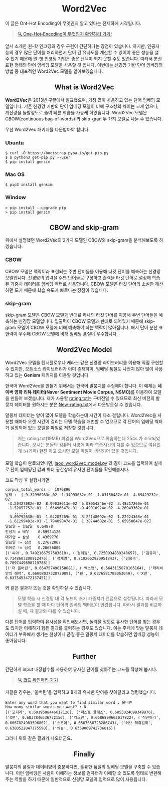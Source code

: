 <h1 align="center">Word2Vec</h1>

이 글은 Ont-Hot Encoding이 무엇인지 알고 있다는 전제하에 시작됩니다.

 > [🔍 One-Hot-Encoding이 무엇인지 확인하러 가기!](../One-Hot-Encoding/One-Hot-Encoding(kor).md)

앞서 소개한 원-핫 인코딩의 경우 구현이 간단하다는 장점이 있습니다. 하지만, 인공지능의 경우 많은 단어를 처리하면서 단어 간 유사도를 계산할 수 있어야 좋은 성능을 낼 수 있기 때문에 원-핫 인코딩 기법은 좋은 선택이 되지 못할 수도 있습니다. 따라서 분산 표현 형태의 단어 임베딩 모델을 사용할 것 입니다. 이번에는 신경망 기반 단어 임베딩의 방법 중 대표적인 Word2Vec 모델을 알아보겠습니다.


<h2 align="center">What is Word2Vec</h2>

**Word2Vec**은 2013년 구글에서 발표했으며, 가장 많이 사용하고 있는 단어 임베딩 모델입니다. 기존 신경망 기반의 단어 임베딩 모델이 비해 구조상의 차이는 크게 없으나, 계산량을 놀랄정도로 줄여 빠른 학습을 가능케 하였습니다. Word2Vec 모델은 CBOW(continuous bag-of-words)  와 skip-gran 두 가지 모델로 나눌 수 있습니다.

우선 Word2Vec 패키지를 다운받아야 합니다.

### Ubuntu

```
$ curl -O https://bootstrap.pypa.io/get-pip.py
$ $ python3 get-pip.py --user
$ pip install gensim
```

### Mac OS

```
$ pip3 install gensim
```

### Window

```
> pip install --upgrade pip
> pip install gensim
```


<h2 align="center">CBOW and skip-gram</h2>

위에서 설명했던 Word2Vec의 2가지 모델인 CBOW와 skip-gram을 분석해보도록 하겠습니다.

### CBOW

CBOW 모델은 맥락이라 표현되는 주변 단어들을 이용해 타깃 단어를 예측하는 신경망 모델입니다. 신경망의 입력을 주변 단어들로 구성하고 출력을 타깃 단어로 설정해 학습된 가중치 데이터를 임베딩 벡터로 사용합니다. CBOW 모델은 타깃 단어의 소실만 계산하면 도기 때문에 학습 속도가 빠르다는 장점이 있습니다.

### skip-gram

skip-gram 모델은 CBOW 모델과 반대로 하나의 타깃 단어를 이용해 주변 단어들을 예측하는 신경망 모델입니다. 입출력이 CBOW 모델과 반대로 되어있기 때문에 skip-gram 모델이 CBOW 모델에 비해 예측해야 하는 맥락이 많아집니다. 해서 단어 분산 표현력이 우수해 CBOW 모델에 비해 임베딩 품질이 우수합니다.


<h2 align="center">Word2Vec Model</h2>

Word2Vec 모델을 텐서플로우나 케라스 같은 신경망 라이브러리를 이용해 직접 구현할 수 있지만, 오픈소스 라이브러리가 이미 존재하며, 임베딩 품질도 나쁘지 않아 많이 사용하고 있는 **Genism** 패키지를 이용할 것입니다.

한국어 Word2Vec을 만들기 위해서는 한국어 말뭉치를 수집해야 합니다. 이 예제는 <strong>네이버 영화 리뷰 데이터(Naver Sentiment Movie Corpus, NSMC)</strong>를 이용하여 모델을 만들어 보겠습니다. 제가 사용할 [rating.txt](./codes/ratings.txt)는 구버전일 수 있으므로 최신 버전의 발뭉치 데이터를 원하시는 분은 [New-rating.txt](https://github.com/e9t/nsmc)에서 다운받으실 수 있습니다.

말뭉치 데이터는 양이 많아 모델을 학습하는데 시간이 다소 걸립니다. Word2Vec을 사용할 때마다 오랜 시간이 걸리는 모델 학습을 매번할 수 없으므로 각 단어의 임베딩 벡터가 설정되어 있는 모델을 파일로 저장할 것입니다.

 > 저는 rating.txt(19MB) 파일을 Word2Vec으로 학습하는데 254s 가 소요되었습니다. 보시는 분들의 컴퓨터 사양에 따라 학습시간이 다를 수 있으므로 여유있게 ☕(커피) 한잔 하고 오시면 모델 파일이 생성되어 있을 것입니다.

모델 학습이 완료되었다면, [laod_word2vec_model.py](./codes/nvmc-model/laod_word2vec_model.py) 와 같이 코드를 입력하여 실제로 단어 임베딩된 값과 벡터 공간상의 유사한 단어들을 확인해봅시다.

코드 작성 후 실행시키면:

```
corpus_total_words :  1076896
달력 :  [ 9.32990983e-02 -1.34993032e-01 -1.03150487e-01  4.69429232e-02
 -3.20427082e-02  8.99038613e-02  5.08054346e-02  3.48317266e-01
 -1.52057752e-01  1.65496647e-01 -9.49010924e-02 -4.26943362e-01
    ......
  3.09792638e-01 -1.64287269e-01 -3.22148092e-02 -1.22924365e-01
 -1.61299482e-01 -1.79409847e-01  1.38744682e-01  5.65950647e-02]
일요일 = 월요일  0.64878
안성기 = 배우    0.59924126
대기업 = 삼성    0.4369776
일요일 != 삼성   0.27672067
히어로 != 삼성   0.20656006
[('씨야', 0.7492166757583618), ('정려원', 0.7250934839248657), ('김유미', 0.7148603200912476), ('정재영', 0.7102662920951843), ('김흥국', 0.7097449898719788)]
[('더 울버린', 0.664757490158081), ('엑스맨', 0.6643115878105164), ('캐리비안의 해적', 0.6600803732872009), ('편', 0.6376581788063049), ('X맨', 0.6375453472137451)]
```

와 같은 결과가 뜨는 것을 확인하실 수 있습니다.

 > 모델 학습 시 신경망 내 각 노드의 초기 가중치가 랜덤으로 설정됩니다. 따라서 모델 학습을 할 때 마다 단어의 임베딩 벡터값이 변경됩니다. 따라서 결과를 비교하실 때, 제 결과와 다를 수 있습니다.

다른 단어를 입력하여 유사성을 확인해보시면, 놀라울 정도로 유사한 단어를 찾는 경우도 있지만 이해하기 힘든 결과를 출력하는 경우도 있습니다. 이는 주제에 맞는 말뭉치 데이터가 부족해서 생기는 현상이니 품질 좋은 말뭉치 데이터를 학습하면 임베딩 성능이 좋아집니다.


<h2 align="center">Further</h2>

간단하게 input 내장함수를 사용하여 유사한 단어를 찾아주는 코드를 작성해 봅시다.

 > [🔍 코드 확인하러 가기](./codes/nvmc-model/find-similar-word.py)

저같은 경우는, '울버린'을 입력하고 8개의 유사한 단어를 찾아달라고 명령했습니다.

```
Enter any word that you want to find similar word : 울버린
How many similar words you want? : 8
[('고지라', 0.6919588446617126), ('퍼스트 클래스', 0.6855024099349976), ('X맨', 0.6837846636772156), ('엑스맨', 0.6686899662017822), ('착신아리', 0.6667824983596802), ('스코어', 0.6567636728286743), ('러브 액츄얼리', 0.6380522847175598), ('왜놈', 0.6359009742736816)]
```

그러니 위와 같은 결과가 나오더군요.


<h2 align="center">Finally</h2>

말뭉치의 품질과 데이터양이 충분하다면, 훌륭한 품질의 임베딩 모델을 구축할 수 있습니다. 이런 임베딩은 사람이 이해하는 정보를 컴퓨터가 이해할 숫 있도록 형태로 변환해주는 역할을 하기 때문에 일반적으로 신경망 모델의 입력으로 많이 사용됩니다.